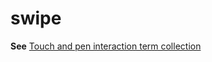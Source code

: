 # swipe

**See** [Touch and pen interaction term collection](/style-guide/a-z-word-list-term-collections/term-collections/touch-pen-interaction-terms)
